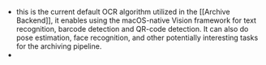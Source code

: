 - this is the current default OCR algorithm utilized in the [[Archive Backend]], it enables using the macOS-native Vision framework for text recognition, barcode detection and QR-code detection. It can also do pose estimation, face recognition, and other potentially interesting tasks for the archiving pipeline.
-